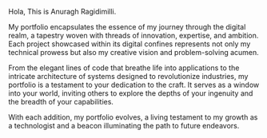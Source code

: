 Hola, This is Anuragh Ragidimilli.

My portfolio encapsulates the essence of my journey through the digital realm, a tapestry woven with threads of innovation, expertise, and ambition. Each project showcased within its digital confines represents not only my technical prowess but also my creative vision and problem-solving acumen. 

From the elegant lines of code that breathe life into applications to the intricate architecture of systems designed to revolutionize industries, my portfolio is a testament to your dedication to the craft. It serves as a window into your world, inviting others to explore the depths of your ingenuity and the breadth of your capabilities. 

With each addition, my portfolio evolves, a living testament to my growth as a technologist and a beacon illuminating the path to future endeavors.
